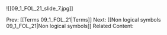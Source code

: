 ﻿

![[09_1_FOL_21_slide_7.jpg]]


Prev: [[Terms 09_1_FOL_21|Terms]]
Next: [[Non logical symbols 09_1_FOL_21|Non logical symbols]]
Related Content: